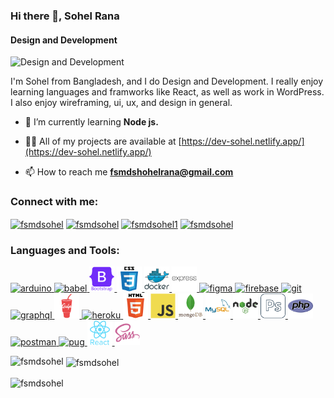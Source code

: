### Hi there 👋, Sohel Rana
#### Design and Development
![Design and Development](https://scontent.fdac116-1.fna.fbcdn.net/v/t1.0-9/161432842_424676318631968_5087005666018276458_o.jpg?_nc_cat=110&ccb=1-3&_nc_sid=e3f864&_nc_ohc=YV75_2ANQh8AX9zOnS_&_nc_ht=scontent.fdac116-1.fna&oh=d430e6de681414e20f14cd72484c648f&oe=60762284)

I'm Sohel from Bangladesh, and I do Design and Development. I really enjoy learning languages and framworks like React, as well as work in WordPress. I also enjoy wireframing, ui, ux, and design in general.

- 🌱 I’m currently learning **Node js.**

- 👨‍💻 All of my projects are available at [https://dev-sohel.netlify.app/](https://dev-sohel.netlify.app/)

- 📫 How to reach me **fsmdshohelrana@gmail.com**

<h3 align="left">Connect with me:</h3>
<p align="left">
<a href="https://twitter.com/fsmdsohel" target="blank"><img align="center" src="https://cdn.jsdelivr.net/npm/simple-icons@3.0.1/icons/twitter.svg" alt="fsmdsohel" height="30" width="40" /></a>
<a href="https://linkedin.com/in/fsmdsohel" target="blank"><img align="center" src="https://cdn.jsdelivr.net/npm/simple-icons@3.0.1/icons/linkedin.svg" alt="fsmdsohel" height="30" width="40" /></a>
<a href="https://fb.com/fsmdsohel1" target="blank"><img align="center" src="https://cdn.jsdelivr.net/npm/simple-icons@3.0.1/icons/facebook.svg" alt="fsmdsohel1" height="30" width="40" /></a>
<a href="https://instagram.com/fsmdsohel" target="blank"><img align="center" src="https://cdn.jsdelivr.net/npm/simple-icons@3.0.1/icons/instagram.svg" alt="fsmdsohel" height="30" width="40" /></a>
</p>

<h3 align="left">Languages and Tools:</h3>
<p align="left">
 <a href="https://www.arduino.cc/" target="_blank"> 
 	<img src="https://cdn.worldvectorlogo.com/logos/arduino-1.svg" alt="arduino" width="40" height="40"/> 
 </a> 
 <a href="https://babeljs.io/" target="_blank"> 
 	<img src="https://www.vectorlogo.zone/logos/babeljs/babeljs-icon.svg" alt="babel" width="40" height="40"/> 
 </a> 
 <a href="https://getbootstrap.com" target="_blank"> 
 	<img src="https://raw.githubusercontent.com/devicons/devicon/master/icons/bootstrap/bootstrap-plain-wordmark.svg" alt="bootstrap" width="40" height="40"/> 
 </a> 
 <a href="https://www.w3schools.com/css/" target="_blank"> 
 	<img src="https://raw.githubusercontent.com/devicons/devicon/master/icons/css3/css3-original-wordmark.svg" alt="css3" width="40" height="40"/> 
 </a> 
 <a href="https://www.docker.com/" target="_blank"> 
 	<img src="https://raw.githubusercontent.com/devicons/devicon/master/icons/docker/docker-original-wordmark.svg" alt="docker" width="40" height="40"/> 
 </a> 
 <a href="https://expressjs.com" target="_blank"> 
 	<img src="https://raw.githubusercontent.com/devicons/devicon/master/icons/express/express-original-wordmark.svg" alt="express" width="40" height="40"/> 
 </a> 
 <a href="https://www.figma.com/" target="_blank"> 
 	<img src="https://www.vectorlogo.zone/logos/figma/figma-icon.svg" alt="figma" width="40" height="40"/> 
 </a> 
 <a href="https://firebase.google.com/" target="_blank"> 
 	<img src="https://www.vectorlogo.zone/logos/firebase/firebase-icon.svg" alt="firebase" width="40" height="40"/> 
 </a> 
 <a href="https://git-scm.com/" target="_blank"> 
 	<img src="https://www.vectorlogo.zone/logos/git-scm/git-scm-icon.svg" alt="git" width="40" height="40"/> 
 </a> 
 <a href="https://graphql.org" target="_blank"> <img src="https://www.vectorlogo.zone/logos/graphql/graphql-icon.svg" alt="graphql" width="40" height="40"/> 
 </a> 
 <a href="https://gulpjs.com" target="_blank"> 
 	<img src="https://raw.githubusercontent.com/devicons/devicon/master/icons/gulp/gulp-plain.svg" alt="gulp" width="40" height="40"/> 
 </a> 
 <a href="https://heroku.com" target="_blank"> 
 	<img src="https://www.vectorlogo.zone/logos/heroku/heroku-icon.svg" alt="heroku" width="40" height="40"/> 
 </a> 
 <a href="https://www.w3.org/html/" target="_blank"> 
 	<img src="https://raw.githubusercontent.com/devicons/devicon/master/icons/html5/html5-original-wordmark.svg" alt="html5" width="40" height="40"/> 
 </a> 
 <a href="https://developer.mozilla.org/en-US/docs/Web/JavaScript" target="_blank"> 
 	<img src="https://raw.githubusercontent.com/devicons/devicon/master/icons/javascript/javascript-original.svg" alt="javascript" width="40" height="40"/> 
 </a> 
 <a href="https://www.mongodb.com/" target="_blank"> 
 	<img src="https://raw.githubusercontent.com/devicons/devicon/master/icons/mongodb/mongodb-original-wordmark.svg" alt="mongodb" width="40" height="40"/> 
 </a> 
 <a href="https://www.mysql.com/" target="_blank"> 
 	<img src="https://raw.githubusercontent.com/devicons/devicon/master/icons/mysql/mysql-original-wordmark.svg" alt="mysql" width="40" height="40"/> 
 </a> 
 <a href="https://nodejs.org" target="_blank"> 
 	<img src="https://raw.githubusercontent.com/devicons/devicon/master/icons/nodejs/nodejs-original-wordmark.svg" alt="nodejs" width="40" height="40"/> 
 </a> 
 <a href="https://www.photoshop.com/en" target="_blank"> 
 	<img src="https://raw.githubusercontent.com/devicons/devicon/master/icons/photoshop/photoshop-line.svg" alt="photoshop" width="40" height="40"/> 
 </a> 
 <a href="https://www.php.net" target="_blank"> 
 	<img src="https://raw.githubusercontent.com/devicons/devicon/master/icons/php/php-original.svg" alt="php" width="40" height="40"/> 
 </a> 
 <a href="https://postman.com" target="_blank"> 
 	<img src="https://www.vectorlogo.zone/logos/getpostman/getpostman-icon.svg" alt="postman" width="40" height="40"/> 
 </a> 
 <a href="https://pugjs.org" target="_blank"> 
 	<img src="https://cdn.worldvectorlogo.com/logos/pug.svg" alt="pug" width="40" height="40"/> </a> 
 <a href="https://reactjs.org/" target="_blank"> 
 	<img src="https://raw.githubusercontent.com/devicons/devicon/master/icons/react/react-original-wordmark.svg" alt="react" width="40" height="40"/> 
 </a> 
 <a href="https://sass-lang.com" target="_blank"> 
 	<img src="https://raw.githubusercontent.com/devicons/devicon/master/icons/sass/sass-original.svg" alt="sass" width="40" height="40"/> 
 </a> 
</p>
<p>
 
<img align="left" src="https://github-readme-stats.vercel.app/api/top-langs?username=fsmdsohel&show_icons=true&locale=en&layout=compact" alt="fsmdsohel" /></p> 

<p>&nbsp;<img align="center" src="https://github-readme-stats.vercel.app/api?username=fsmdsohel&show_icons=true&locale=en" alt="fsmdsohel" /></p>

<p><img align="center" src="https://github-readme-streak-stats.herokuapp.com/?user=fsmdsohel&" alt="fsmdsohel" /></p>


